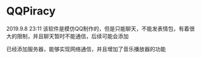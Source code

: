# QQPiracy
 

2019.9.8 23:11  该软件是模仿QQ制作的，但是只能聊天，不能发表情包，有着很大的限制，并且聊天暂时不能通信，后续可能会添加

已经添加服务器，能够实现网络通信，并且增加了音乐播放器的功能
